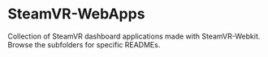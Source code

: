 # SteamVR-WebApps
Collection of SteamVR dashboard applications made with SteamVR-Webkit. Browse the subfolders for specific READMEs.
